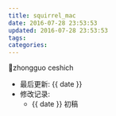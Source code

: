 ```yaml
---
title: squirrel_mac
date: 2016-07-28 23:53:53
updated: 2016-07-28 23:53:53
tags:
categories:
---
```


zhongguo ceshich
- 最后更新: {{ date }}
- 修改记录:
	* {{ date }} 初稿

　

